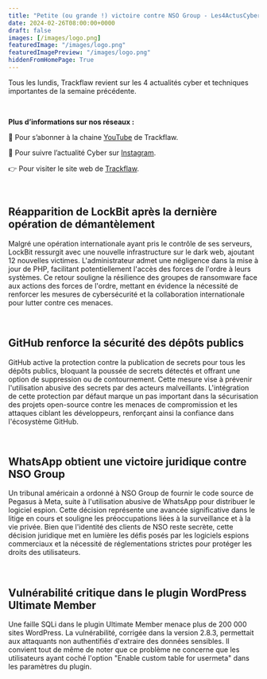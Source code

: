 ```yaml
---
title: "Petite (ou grande !) victoire contre NSO Group - Les4ActusCyber : semaine du 26 février"
date: 2024-02-26T08:00:00+0000
draft: false
images: [/images/logo.png]
featuredImage: "/images/logo.png"
featuredImagePreview: "/images/logo.png"
hiddenFromHomePage: True
---
```

    
<div class="flex-container">
   <div class="flex-items">
   </div>

   <div class="flex-items">
      <p>Tous les lundis, Trackflaw revient sur les 4 actualités cyber et techniques importantes de la semaine précédente.</p>
      <br>
      <p><strong>Plus d’informations sur nos réseaux :</strong></p>
      <p>🔴 Pour s’abonner à la chaine <a href="https://www.youtube.com/@trackflaw" target="_blank" rel="noopener noreffer ">YouTube</a> de Trackflaw.</p>
      <p>📸 Pour suivre l’actualité Cyber sur <a href="https://www.instagram.com/trackflaw/" target="_blank" rel="noopener noreffer ">Instagram</a>.</p>
      <p>👉 Pour visiter le site web de <a href="https://trackflaw.com" target="_blank" rel="noopener noreffer ">Trackflaw</a>.</p>
   </div>
</div>

    
<br>

## Réapparition de LockBit après la dernière opération de démantèlement

Malgré une opération internationale ayant pris le contrôle de ses serveurs, LockBit ressurgit avec une nouvelle infrastructure sur le dark web, ajoutant 12 nouvelles victimes. L'administrateur admet une négligence dans la mise à jour de PHP, facilitant potentiellement l'accès des forces de l'ordre à leurs systèmes.
Ce retour souligne la résilience des groupes de ransomware face aux actions des forces de l'ordre, mettant en évidence la nécessité de renforcer les mesures de cybersécurité et la collaboration internationale pour lutter contre ces menaces.


<br>

## GitHub renforce la sécurité des dépôts publics

GitHub active la protection contre la publication de secrets pour tous les dépôts publics, bloquant la poussée de secrets détectés et offrant une option de suppression ou de contournement. Cette mesure vise à prévenir l'utilisation abusive des secrets par des acteurs malveillants.
L'intégration de cette protection par défaut marque un pas important dans la sécurisation des projets open-source contre les menaces de compromission et les attaques ciblant les développeurs, renforçant ainsi la confiance dans l'écosystème GitHub.


<br>

## WhatsApp obtient une victoire juridique contre NSO Group

Un tribunal américain a ordonné à NSO Group de fournir le code source de Pegasus à Meta, suite à l'utilisation abusive de WhatsApp pour distribuer le logiciel espion. Cette décision représente une avancée significative dans le litige en cours et souligne les préoccupations liées à la surveillance et à la vie privée.
Bien que l'identité des clients de NSO reste secrète, cette décision juridique met en lumière les défis posés par les logiciels espions commerciaux et la nécessité de réglementations strictes pour protéger les droits des utilisateurs.


<br>

## Vulnérabilité critique dans le plugin WordPress Ultimate Member

Une faille SQLi dans le plugin Ultimate Member menace plus de 200 000 sites WordPress. La vulnérabilité, corrigée dans la version 2.8.3, permettait aux attaquants non authentifiés d'extraire des données sensibles.
Il convient tout de même de noter que ce problème ne concerne que les utilisateurs  ayant coché l'option "Enable custom table for usermeta" dans les paramètres du plugin.

